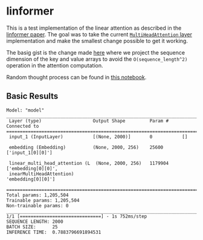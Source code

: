 # linformer

This is a test implementation of the linear attention as described in the
[linformer paper](https://arxiv.org/pdf/2006.04768.pdf). The goal was to take
the current [`MultiHeadAttention` layer](https://www.tensorflow.org/api_docs/python/tf/keras/layers/MultiHeadAttention)
implementation and make the smallest change possible to get it working.

The basig gist is the change made [here](https://github.com/dholland42/linformer/blob/main/linformer/attention.py#L523-L527)
where we project the sequence dimension of the key and value arrays to avoid the
`O(sequence_length^2)` operation in the attention computation.

Random thought process can be found in [this notebook](./understanding.ipynb).

## Basic Results

```
Model: "model"
__________________________________________________________________________________________________
 Layer (type)                   Output Shape         Param #     Connected to                     
==================================================================================================
 input_1 (InputLayer)           [(None, 2000)]       0           []                               
                                                                                                  
 embedding (Embedding)          (None, 2000, 256)    25600       ['input_1[0][0]']                
                                                                                                  
 linear_multi_head_attention (L  (None, 2000, 256)   1179904     ['embedding[0][0]',              
 inearMultiHeadAttention)                                         'embedding[0][0]']              
                                                                                                  
==================================================================================================
Total params: 1,205,504
Trainable params: 1,205,504
Non-trainable params: 0
__________________________________________________________________________________________________
1/1 [==============================] - 1s 752ms/step
SEQUENCE LENGTH: 2000
BATCH SIZE:      25
INFERENCE TIME:  0.7883796691894531
```
